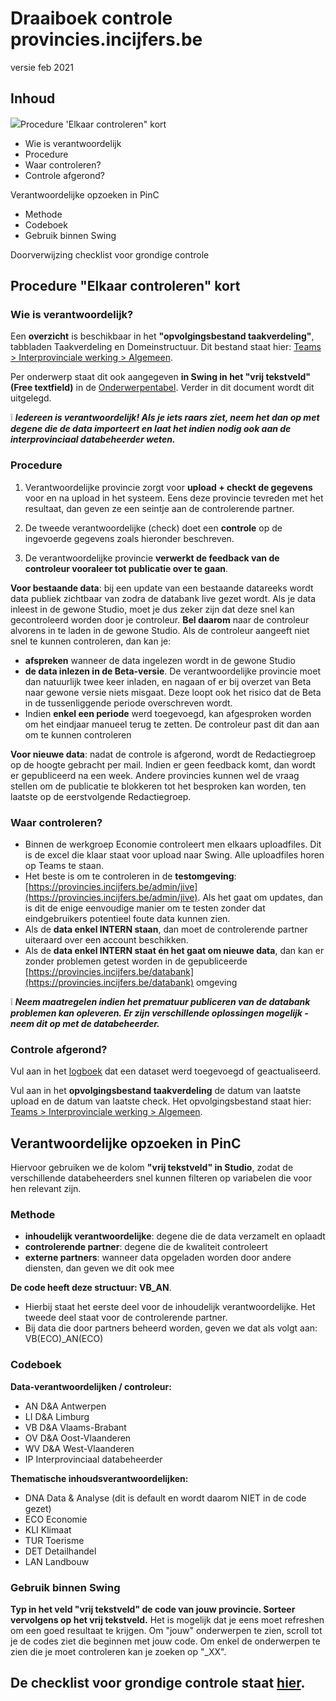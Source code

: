 
# Draaiboek controle provincies.incijfers.be

versie feb 2021

## Inhoud

![](RackMultipart20210428-4-22qu8e_html_babe4c2c4e607169.jpg)Procedure &#39;Elkaar controleren&quot; kort

- Wie is verantwoordelijk
- Procedure
- Waar controleren?
- Controle afgerond?

Verantwoordelijke opzoeken in PinC

- Methode
- Codeboek
- Gebruik binnen Swing

Doorverwijzing checklist voor grondige controle

## Procedure &quot;Elkaar controleren&quot; kort

### Wie is verantwoordelijk?

Een **overzicht** is beschikbaar in het **&quot;opvolgingsbestand taakverdeling&quot;**, tabbladen Taakverdeling en Domeinstructuur. Dit bestand staat hier: [Teams > Interprovinciale werking > Algemeen](https://teams.microsoft.com/l/file/42D8BF76-DF8F-4518-8606-C57E70B64310?tenantId=abeeed50-ea7b-4008-b0e5-d27f624bf85e&amp;fileType=xlsx&amp;objectUrl=https%3A%2F%2Fvlbr.sharepoint.com%2Fteams%2FDA-Interprovincialewerking%2FGedeelde%20documenten%2FGeneral%2FOpvolgingsbestand%20taakverdeling.xlsx&amp;baseUrl=https%3A%2F%2Fvlbr.sharepoint.com%2Fteams%2FDA-Interprovincialewerking&amp;serviceName=teams&amp;threadId=19:c4098e9ac4e540f99d6f626ed467eaa0@thread.tacv2&amp;groupId=affb505a-9c02-40a9-a491-9b2e3ac774a6).

Per onderwerp staat dit ook aangegeven **in Swing in het &quot;vrij tekstveld&quot; (Free textfield)** in de [Onderwerpentabel](https://provincies.incijfers.be/Admin/Studio/Table?tableName=Variable). Verder in dit document wordt dit uitgelegd.

❕ ***Iedereen is verantwoordelijk! Als je iets raars ziet, neem het dan op met degene die de data importeert en laat het indien nodig ook aan de interprovinciaal databeheerder weten.***

### Procedure

1. Verantwoordelijke provincie zorgt voor **upload + checkt de gegevens** voor en na upload in het systeem. Eens deze provincie tevreden met het resultaat, dan geven ze een seintje aan de controlerende partner.

2. De tweede verantwoordelijke (check) doet een **controle** op de ingevoerde gegevens zoals hieronder beschreven.

3. De verantwoordelijke provincie **verwerkt de feedback van de controleur vooraleer tot publicatie over te gaan**.

**Voor bestaande data**: bij een update van een bestaande datareeks wordt data publiek zichtbaar van zodra de databank live gezet wordt. Als je data inleest in de gewone Studio, moet je dus zeker zijn dat deze snel kan gecontroleerd worden door je controleur. **Bel daarom** naar de controleur alvorens in te laden in de gewone Studio. Als de controleur aangeeft niet snel te kunnen controleren, dan kan je:

- **afspreken** wanneer de data ingelezen wordt in de gewone Studio
- **de data inlezen in de Beta-versie**. De verantwoordelijke provincie moet dan natuurlijk twee keer inladen, en nagaan of er bij overzet van Beta naar gewone versie niets misgaat. Deze loopt ook het risico dat de Beta in de tussenliggende periode overschreven wordt.
- Indien **enkel een periode** werd toegevoegd, kan afgesproken worden om het eindjaar manueel terug te zetten. De controleur past dit dan aan om te kunnen controleren

**Voor nieuwe data**: nadat de controle is afgerond, wordt de Redactiegroep op de hoogte gebracht per mail. Indien er geen feedback komt, dan wordt er gepubliceerd na een week. Andere provincies kunnen wel de vraag stellen om de publicatie te blokkeren tot het besproken kan worden, ten laatste op de eerstvolgende Redactiegroep.

### Waar controleren?

- Binnen de werkgroep Economie controleert men elkaars uploadfiles. Dit is de excel die klaar staat voor upload naar Swing. Alle uploadfiles horen op Teams te staan.
- Het beste is om te controleren in de **testomgeving**: [https://provincies.incijfers.be/admin/jive](https://provincies.incijfers.be/admin/jive). Als het gaat om updates, dan is dit de enige eenvoudige manier om te testen zonder dat eindgebruikers potentieel foute data kunnen zien.
- Als de **data enkel INTERN staan**, dan moet de controlerende partner uiteraard over een account beschikken.
- Als de **data enkel INTERN staat én het gaat om nieuwe data**, dan kan er zonder problemen getest worden in de gepubliceerde [https://provincies.incijfers.be/databank](https://provincies.incijfers.be/databank) omgeving

❕ ***Neem maatregelen indien het prematuur publiceren van de databank problemen kan opleveren. Er zijn verschillende oplossingen mogelijk - neem dit op met de databeheerder.***

### Controle afgerond?

Vul aan in het [logboek](https://provincies.incijfers.be/admin/jive/Report/Edit/logboek) dat een dataset werd toegevoegd of geactualiseerd.

Vul aan in het **opvolgingsbestand taakverdeling** de datum van laatste upload en de datum van laatste check. Het opvolgingsbestand staat hier: [Teams > Interprovinciale werking > Algemeen](https://teams.microsoft.com/l/file/42D8BF76-DF8F-4518-8606-C57E70B64310?tenantId=abeeed50-ea7b-4008-b0e5-d27f624bf85e&amp;fileType=xlsx&amp;objectUrl=https%3A%2F%2Fvlbr.sharepoint.com%2Fteams%2FDA-Interprovincialewerking%2FGedeelde%20documenten%2FGeneral%2FOpvolgingsbestand%20taakverdeling.xlsx&amp;baseUrl=https%3A%2F%2Fvlbr.sharepoint.com%2Fteams%2FDA-Interprovincialewerking&amp;serviceName=teams&amp;threadId=19:c4098e9ac4e540f99d6f626ed467eaa0@thread.tacv2&amp;groupId=affb505a-9c02-40a9-a491-9b2e3ac774a6).

## Verantwoordelijke opzoeken in PinC

Hiervoor gebruiken we de kolom **&quot;vrij tekstveld&quot; in Studio**, zodat de verschillende databeheerders snel kunnen filteren op variabelen die voor hen relevant zijn.

### Methode

- **inhoudelijk verantwoordelijke**: degene die de data verzamelt en oplaadt
- **controlerende partner**: degene die de kwaliteit controleert
- **externe partners**: wanneer data opgeladen worden door andere diensten, dan geven we dit ook mee

**De code heeft deze structuur: VB\_AN**. 
- Hierbij staat het eerste deel voor de inhoudelijk verantwoordelijke. Het tweede deel staat voor de controlerende partner.
- Bij data die door partners beheerd worden, geven we dat als volgt aan: VB(ECO)\_AN(ECO)

### Codeboek

**Data-verantwoordelijken / controleur:**

- AN D&amp;A Antwerpen
- LI D&amp;A Limburg
- VB D&amp;A Vlaams-Brabant
- OV D&amp;A Oost-Vlaanderen
- WV D&amp;A West-Vlaanderen
- IP Interprovinciaal databeheerder

**Thematische inhoudsverantwoordelijken:**

- DNA Data &amp; Analyse (dit is default en wordt daarom NIET in de code gezet)
- ECO Economie
- KLI Klimaat
- TUR Toerisme
- DET Detailhandel
- LAN Landbouw


### Gebruik binnen Swing

**Typ in het veld &quot;vrij tekstveld&quot; de code van jouw provincie. Sorteer vervolgens op het vrij tekstveld.** Het is mogelijk dat je eens moet refreshen om een goed resultaat te krijgen. Om &quot;jouw&quot; onderwerpen te zien, scroll tot je de codes ziet die beginnen met jouw code. Om enkel de onderwerpen te zien die je moet controleren kan je zoeken op &quot;\_XX&quot;.

## De checklist voor grondige controle staat [hier](https://github.com/provinciesincijfers/JiveDocumentation/blob/master/09.%20Controle/Checklist%20grondige%20controle%20databank.docx).
